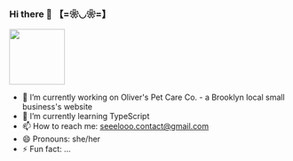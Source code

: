 ### Hi there 👋 【=❀◡❀=】

<a href="URL_REDIRECT" target="blank"><img align="center" src="https://64.media.tumblr.com/f86b0f2fae3244ec72440637707bfa47/ea6952d55f7fc5b4-98/s400x600/8f0e03a2691d72b49332183e654b6bae904c69e7.gif" height="100" /></a>

- 🔭 I’m currently working on Oliver's Pet Care Co. - a Brooklyn local small business's website
- 🌱 I’m currently learning TypeScript
- 📫 How to reach me: seeelooo.contact@gmail.com
- 😄 Pronouns: she/her
- ⚡ Fun fact: ...

<!--
- 👯 I’m looking to collaborate on ...
- 🤔 I’m looking for help with ...
- 💬 Ask me about ...
-->

